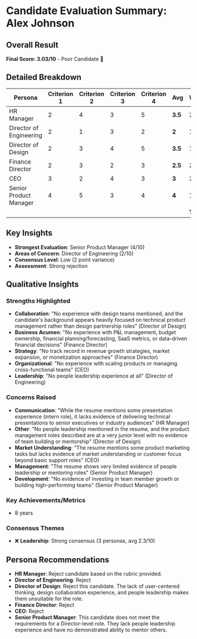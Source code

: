 # Candidate Evaluation Summary: Alex Johnson

## Overall Result
**Final Score: 3.03/10** - Poor Candidate 🚫

## Detailed Breakdown

| Persona | Criterion 1 | Criterion 2 | Criterion 3 | Criterion 4 | **Avg** | Weight | **Weighted** |
|---------|-------------|-------------|-------------|-------------|---------|--------|--------------|
| HR Manager | 2 | 4 | 3 | 5 | **3.5** | 20% | **0.7** |
| Director of Engineering | 2 | 1 | 3 | 2 | **2** | 15% | **0.3** |
| Director of Design | 2 | 3 | 4 | 5 | **3.5** | 15% | **0.53** |
| Finance Director | 2 | 3 | 2 | 3 | **2.5** | 20% | **0.5** |
| CEO | 3 | 2 | 4 | 3 | **3** | 20% | **0.6** |
| Senior Product Manager | 4 | 5 | 3 | 4 | **4** | 10% | **0.4** |
| | | | | | | **Total** | **3.03** |

## Key Insights
- **Strongest Evaluation**: Senior Product Manager (4/10)
- **Areas of Concern**: Director of Engineering (2/10)
- **Consensus Level**: Low (2 point variance)
- **Assessment**: Strong rejection

## Qualitative Insights

### Strengths Highlighted
- **Collaboration**: "No experience with design teams mentioned, and the candidate's background appears heavily focused on technical product management rather than design partnership roles" (Director of Design)
- **Business Acumen**: "No experience with P&L management, budget ownership, financial planning/forecasting, SaaS metrics, or data-driven financial decisions" (Finance Director)
- **Strategy**: "No track record in revenue growth strategies, market expansion, or monetization approaches" (Finance Director)
- **Organizational**: "No experience with scaling products or managing cross-functional teams" (CEO)
- **Leadership**: "No people leadership experience at all" (Director of Engineering)

### Concerns Raised
- **Communication**: "While the resume mentions some presentation experience (intern role), it lacks evidence of delivering technical presentations to senior executives or industry audiences" (HR Manager)
- **Other**: "No people leadership mentioned in the resume, and the product management roles described are at a very junior level with no evidence of team building or mentorship" (Director of Design)
- **Market Understanding**: "The resume mentions some product marketing tasks but lacks evidence of market understanding or customer focus beyond basic support roles" (CEO)
- **Management**: "The resume shows very limited evidence of people leadership or mentoring roles" (Senior Product Manager)
- **Development**: "No evidence of investing in team member growth or building high-performing teams" (Senior Product Manager)

### Key Achievements/Metrics
- 8 years

### Consensus Themes
- ❌ **Leadership**: Strong consensus (3 personas, avg 2.3/10)

## Persona Recommendations
- **HR Manager**: Reject candidate based on the rubric provided.
- **Director of Engineering**: Reject
- **Director of Design**: Reject this candidate. The lack of user-centered thinking, design collaboration experience, and people leadership makes them unsuitable for the role.
- **Finance Director**: Reject
- **CEO**: Reject
- **Senior Product Manager**: This candidate does not meet the requirements for a Director-level role. They lack people leadership experience and have no demonstrated ability to mentor others.

